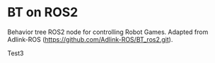 # BT on ROS2

Behavior tree ROS2 node for controlling Robot Games.  Adapted from Adlink-ROS (https://github.com/Adlink-ROS/BT_ros2.git).

Test3